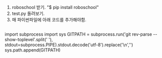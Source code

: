 1. roboschool 받기. "$ pip install roboschool"
2. test.py 돌려보기.
3. 매 파이썬파일에 아래 코드를 추가해야함.
##
import subprocess
import sys
GITPATH = subprocess.run('git rev-parse --show-toplevel'.split(' '), \
        stdout=subprocess.PIPE).stdout.decode('utf-8').replace('\n','')
sys.path.append(GITPATH)
